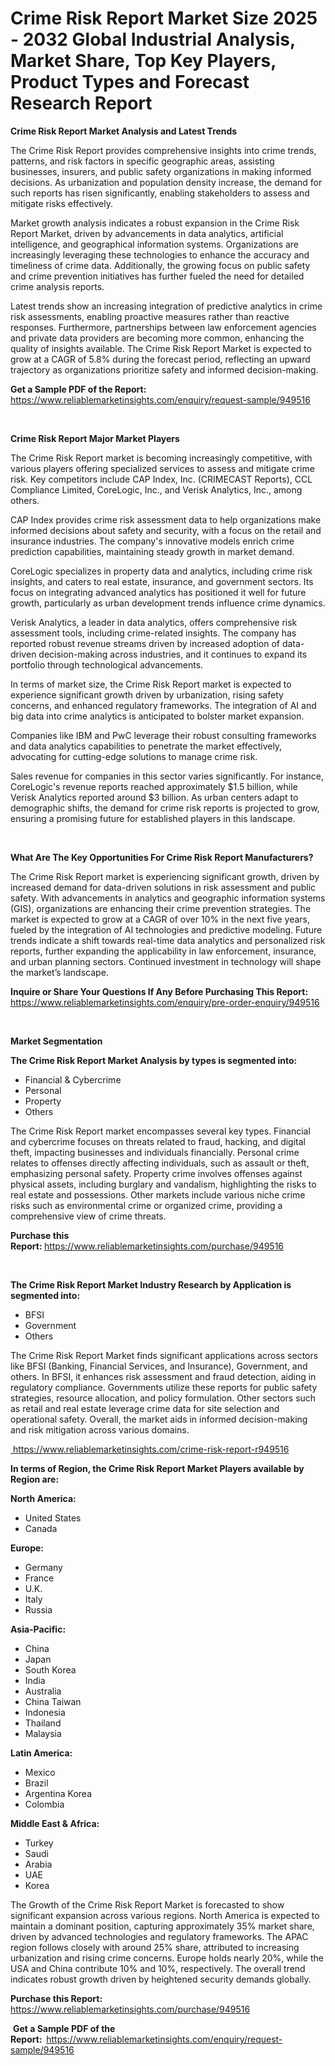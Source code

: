 <p><h1>Crime Risk Report Market Size 2025 - 2032 Global Industrial Analysis, Market Share, Top Key Players, Product Types and Forecast Research Report</h1></p><p><strong>Crime Risk Report Market Analysis and Latest Trends</strong></p>
<p><p>The Crime Risk Report provides comprehensive insights into crime trends, patterns, and risk factors in specific geographic areas, assisting businesses, insurers, and public safety organizations in making informed decisions. As urbanization and population density increase, the demand for such reports has risen significantly, enabling stakeholders to assess and mitigate risks effectively.</p><p>Market growth analysis indicates a robust expansion in the Crime Risk Report Market, driven by advancements in data analytics, artificial intelligence, and geographical information systems. Organizations are increasingly leveraging these technologies to enhance the accuracy and timeliness of crime data. Additionally, the growing focus on public safety and crime prevention initiatives has further fueled the need for detailed crime analysis reports.</p><p>Latest trends show an increasing integration of predictive analytics in crime risk assessments, enabling proactive measures rather than reactive responses. Furthermore, partnerships between law enforcement agencies and private data providers are becoming more common, enhancing the quality of insights available. The Crime Risk Report Market is expected to grow at a CAGR of 5.8% during the forecast period, reflecting an upward trajectory as organizations prioritize safety and informed decision-making.</p></p>
<p><strong>Get a Sample PDF of the Report:&nbsp;</strong> <a href="https://www.reliablemarketinsights.com/enquiry/request-sample/949516?utm_campaign=3513&utm_medium=2&utm_source=Github&utm_content=ia&utm_term=17042025&utm_id=crime-risk-report">https://www.reliablemarketinsights.com/enquiry/request-sample/949516</a></p>
<p>&nbsp;</p>
<p><strong>Crime Risk Report Major Market Players</strong></p>
<p><p>The Crime Risk Report market is becoming increasingly competitive, with various players offering specialized services to assess and mitigate crime risk. Key competitors include CAP Index, Inc. (CRIMECAST Reports), CCL Compliance Limited, CoreLogic, Inc., and Verisk Analytics, Inc., among others. </p><p>CAP Index provides crime risk assessment data to help organizations make informed decisions about safety and security, with a focus on the retail and insurance industries. The company's innovative models enrich crime prediction capabilities, maintaining steady growth in market demand.</p><p>CoreLogic specializes in property data and analytics, including crime risk insights, and caters to real estate, insurance, and government sectors. Its focus on integrating advanced analytics has positioned it well for future growth, particularly as urban development trends influence crime dynamics.</p><p>Verisk Analytics, a leader in data analytics, offers comprehensive risk assessment tools, including crime-related insights. The company has reported robust revenue streams driven by increased adoption of data-driven decision-making across industries, and it continues to expand its portfolio through technological advancements.</p><p>In terms of market size, the Crime Risk Report market is expected to experience significant growth driven by urbanization, rising safety concerns, and enhanced regulatory frameworks. The integration of AI and big data into crime analytics is anticipated to bolster market expansion.</p><p>Companies like IBM and PwC leverage their robust consulting frameworks and data analytics capabilities to penetrate the market effectively, advocating for cutting-edge solutions to manage crime risk.</p><p>Sales revenue for companies in this sector varies significantly. For instance, CoreLogic's revenue reports reached approximately $1.5 billion, while Verisk Analytics reported around $3 billion. As urban centers adapt to demographic shifts, the demand for crime risk reports is projected to grow, ensuring a promising future for established players in this landscape.</p></p>
<p>&nbsp;</p>
<p><strong>What Are The Key Opportunities For Crime Risk Report Manufacturers?</strong></p>
<p><p>The Crime Risk Report market is experiencing significant growth, driven by increased demand for data-driven solutions in risk assessment and public safety. With advancements in analytics and geographic information systems (GIS), organizations are enhancing their crime prevention strategies. The market is expected to grow at a CAGR of over 10% in the next five years, fueled by the integration of AI technologies and predictive modeling. Future trends indicate a shift towards real-time data analytics and personalized risk reports, further expanding the applicability in law enforcement, insurance, and urban planning sectors. Continued investment in technology will shape the market’s landscape.</p></p>
<p><strong>Inquire or Share Your Questions If Any Before Purchasing This Report:</strong> <a href="https://www.reliablemarketinsights.com/enquiry/pre-order-enquiry/949516?utm_campaign=3513&utm_medium=2&utm_source=Github&utm_content=ia&utm_term=17042025&utm_id=crime-risk-report">https://www.reliablemarketinsights.com/enquiry/pre-order-enquiry/949516</a></p>
<p>&nbsp;</p>
<p><strong>Market Segmentation</strong></p>
<p><strong>The Crime Risk Report Market Analysis by types is segmented into:</strong></p>
<p><ul><li>Financial & Cybercrime</li><li>Personal</li><li>Property</li><li>Others</li></ul></p>
<p><p>The Crime Risk Report market encompasses several key types. Financial and cybercrime focuses on threats related to fraud, hacking, and digital theft, impacting businesses and individuals financially. Personal crime relates to offenses directly affecting individuals, such as assault or theft, emphasizing personal safety. Property crime involves offenses against physical assets, including burglary and vandalism, highlighting the risks to real estate and possessions. Other markets include various niche crime risks such as environmental crime or organized crime, providing a comprehensive view of crime threats.</p></p>
<p><strong>Purchase this Report:&nbsp;</strong><a href="https://www.reliablemarketinsights.com/purchase/949516?utm_campaign=3513&utm_medium=2&utm_source=Github&utm_content=ia&utm_term=17042025&utm_id=crime-risk-report">https://www.reliablemarketinsights.com/purchase/949516</a></p>
<p>&nbsp;</p>
<p><strong>The Crime Risk Report Market Industry Research by Application is segmented into:</strong></p>
<p><ul><li>BFSI</li><li>Government</li><li>Others</li></ul></p>
<p><p>The Crime Risk Report Market finds significant applications across sectors like BFSI (Banking, Financial Services, and Insurance), Government, and others. In BFSI, it enhances risk assessment and fraud detection, aiding in regulatory compliance. Governments utilize these reports for public safety strategies, resource allocation, and policy formulation. Other sectors such as retail and real estate leverage crime data for site selection and operational safety. Overall, the market aids in informed decision-making and risk mitigation across various domains.</p></p>
<p><a href="https://www.reliablemarketinsights.com/crime-risk-report-r949516?utm_campaign=3513&utm_medium=2&utm_source=Github&utm_content=ia&utm_term=17042025&utm_id=crime-risk-report">&nbsp;https://www.reliablemarketinsights.com/crime-risk-report-r949516</a></p>
<p><strong>In terms of Region, the Crime Risk Report Market Players available by Region are:</strong></p>
<p>
    <p> <strong> North America: </strong>
        <ul>
            <li>United States</li>
            <li>Canada</li>
        </ul>
        </p> 
    <p> <strong> Europe: </strong>
        <ul>
            <li>Germany</li>
            <li>France</li>
            <li>U.K.</li>
            <li>Italy</li>
            <li>Russia</li>
        </ul>
        </p> 
    <p> <strong> Asia-Pacific: </strong>
        <ul>
            <li>China</li>
            <li>Japan</li>
            <li>South Korea</li>
            <li>India</li>
            <li>Australia</li>
            <li>China Taiwan</li>
            <li>Indonesia</li>
            <li>Thailand</li>
            <li>Malaysia</li>
        </ul>
        </p> 
    <p> <strong> Latin America: </strong>
        <ul>
            <li>Mexico</li>
            <li>Brazil</li>
            <li>Argentina Korea</li>
            <li>Colombia</li>
        </ul>
        </p> 
    <p> <strong> Middle East & Africa: </strong>
        <ul>
            <li>Turkey</li>
            <li>Saudi</li>
            <li>Arabia</li>
            <li>UAE</li>
            <li>Korea</li>
        </ul>
    </p>
    </p>
<p><p>The Growth of the Crime Risk Report Market is forecasted to show significant expansion across various regions. North America is expected to maintain a dominant position, capturing approximately 35% market share, driven by advanced technologies and regulatory frameworks. The APAC region follows closely with around 25% share, attributed to increasing urbanization and rising crime concerns. Europe holds nearly 20%, while the USA and China contribute 10% and 10%, respectively. The overall trend indicates robust growth driven by heightened security demands globally.</p></p>
<p><strong>Purchase this Report: </strong><a href="https://www.reliablemarketinsights.com/purchase/949516?utm_campaign=3513&utm_medium=2&utm_source=Github&utm_content=ia&utm_term=17042025&utm_id=crime-risk-report">https://www.reliablemarketinsights.com/purchase/949516</a></p>
<p>&nbsp;<strong>Get a Sample PDF of the Report:&nbsp;&nbsp;</strong><a href="https://www.reliablemarketinsights.com/enquiry/request-sample/949516?utm_campaign=3513&utm_medium=2&utm_source=Github&utm_content=ia&utm_term=17042025&utm_id=crime-risk-report">https://www.reliablemarketinsights.com/enquiry/request-sample/949516</a></p>
<p><strong></strong></p>
<p><p></p><p></p><p></p></p>